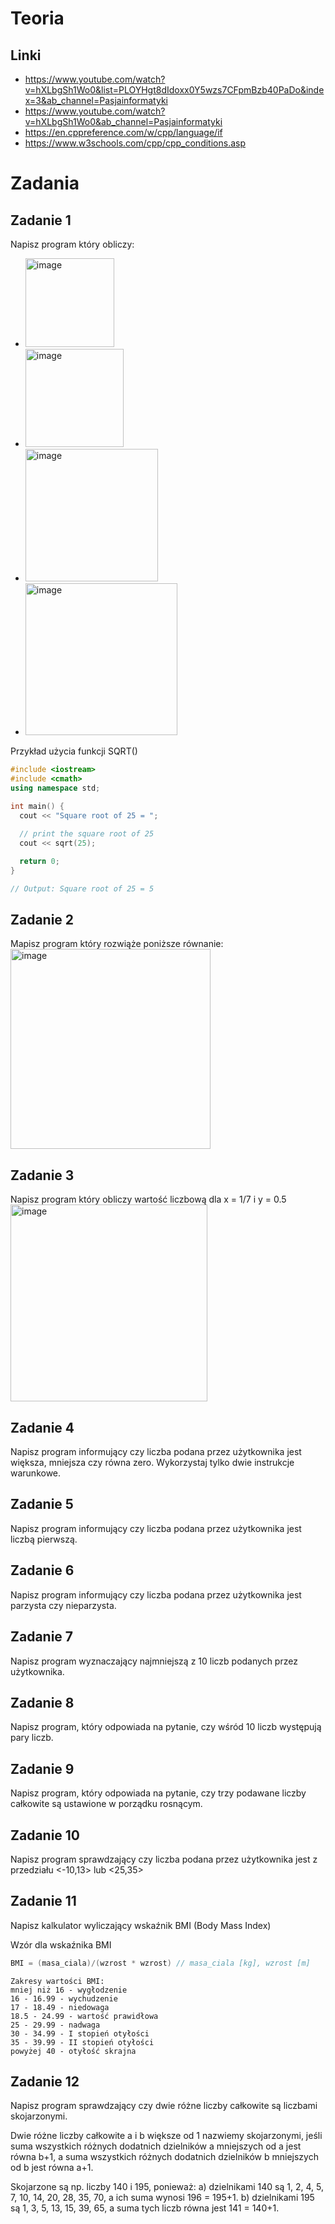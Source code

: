 # Teoria

## Linki
- https://www.youtube.com/watch?v=hXLbgSh1Wo0&list=PLOYHgt8dIdoxx0Y5wzs7CFpmBzb40PaDo&index=3&ab_channel=Pasjainformatyki
- https://www.youtube.com/watch?v=hXLbgSh1Wo0&ab_channel=Pasjainformatyki
- https://en.cppreference.com/w/cpp/language/if
- https://www.w3schools.com/cpp/cpp_conditions.asp

# Zadania

## Zadanie 1
Napisz program który obliczy:
- <img width="142" alt="image" src="https://user-images.githubusercontent.com/26519123/195828008-acd75697-5cd2-4ee5-9bc9-b235fdd70ff8.png">
- <img width="157" alt="image" src="https://user-images.githubusercontent.com/26519123/195828669-2fa6679b-fe2b-4e12-88bd-4189995866cd.png">
- <img width="212" alt="image" src="https://user-images.githubusercontent.com/26519123/195828752-330ed368-cf79-49da-bece-7fa8268273fc.png">
- <img width="243" alt="image" src="https://user-images.githubusercontent.com/26519123/195828829-2a9b75af-0dba-4f87-82d2-f692cd56d96b.png">

Przykład użycia funkcji SQRT()
```cpp
#include <iostream>
#include <cmath>
using namespace std;

int main() {
  cout << "Square root of 25 = ";
   
  // print the square root of 25
  cout << sqrt(25);

  return 0;
}

// Output: Square root of 25 = 5
```

## Zadanie 2
Mapisz program który rozwiąże poniższe równanie:
<img width="320" alt="image" src="https://user-images.githubusercontent.com/26519123/195822629-df3bfbc1-d157-4f03-96c6-eee148ee350d.png">

## Zadanie 3
Napisz program który obliczy wartość liczbową dla x = 1/7 i y = 0.5
<img width="315" alt="image" src="https://user-images.githubusercontent.com/26519123/195825547-a6be93c6-bf3b-445b-a585-c5b267b379a3.png">

## Zadanie 4
Napisz program informujący czy liczba podana przez użytkownika jest większa, mniejsza czy równa zero. 
Wykorzystaj tylko dwie instrukcje warunkowe.

## Zadanie 5
Napisz program informujący czy liczba podana przez użytkownika jest liczbą pierwszą.

## Zadanie 6
Napisz program informujący czy liczba podana przez użytkownika jest parzysta czy nieparzysta.

## Zadanie 7
Napisz program wyznaczający najmniejszą z 10 liczb podanych przez użytkownika.

## Zadanie 8
Napisz program, który odpowiada na pytanie, czy wśród 10 liczb występują pary liczb.

## Zadanie 9
Napisz program, który odpowiada na pytanie, czy trzy podawane liczby całkowite są ustawione w porządku rosnącym.

## Zadanie 10
Napisz program sprawdzający czy liczba podana przez użytkownika jest z przedziału <-10,13> lub <25,35>

## Zadanie 11
Napisz kalkulator wyliczający wskaźnik BMI (Body Mass Index)

Wzór dla wskaźnika BMI

```cpp
BMI = (masa_ciala)/(wzrost * wzrost) // masa_ciala [kg], wzrost [m]
```


```
Zakresy wartości BMI:
mniej niż 16 - wygłodzenie
16 - 16.99 - wychudzenie
17 - 18.49 - niedowaga
18.5 - 24.99 - wartość prawidłowa
25 - 29.99 - nadwaga
30 - 34.99 - I stopień otyłości
35 - 39.99 - II stopień otyłości
powyżej 40 - otyłość skrajna
```

## Zadanie 12
Napisz program sprawdzający czy dwie różne liczby całkowite są liczbami skojarzonymi.

Dwie różne liczby całkowite a i b większe od 1 nazwiemy skojarzonymi, 
jeśli suma wszystkich różnych dodatnich dzielników a mniejszych od a jest równa b+1, 
a suma wszystkich różnych dodatnich dzielników b mniejszych od b jest równa a+1.

Skojarzone są np. liczby 140 i 195, ponieważ:
a) dzielnikami 140 są 1, 2, 4, 5, 7, 10, 14, 20, 28, 35, 70, a ich suma wynosi 196 = 195+1.
b) dzielnikami 195 są 1, 3, 5, 13, 15, 39, 65, a suma tych liczb równa jest 141 = 140+1. 
